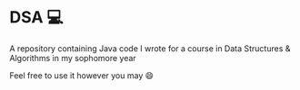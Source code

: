 # DSA :computer:
A repository containing Java code I wrote for a course in Data Structures &amp; Algorithms in my sophomore year

Feel free to use it however you may :smile:
